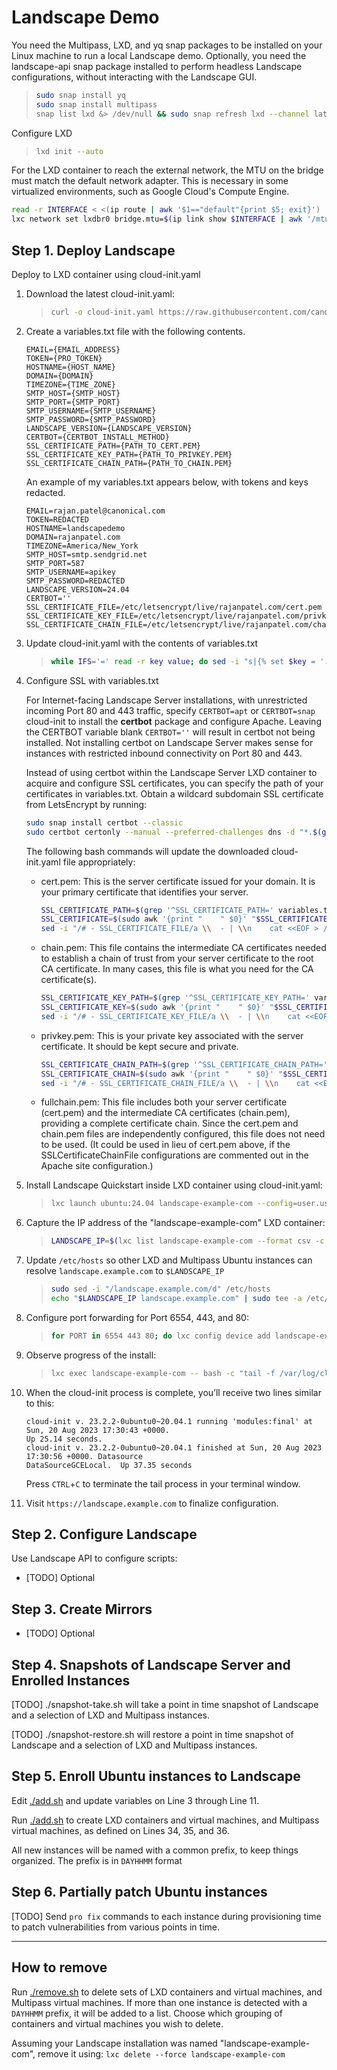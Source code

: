 # Landscape Demo

You need the Multipass, LXD, and yq snap packages to be installed on your Linux machine to run a local Landscape demo. Optionally, you need the landscape-api snap package installed to perform headless Landscape configurations, without interacting with the Landscape GUI.

> ```bash
> sudo snap install yq
> sudo snap install multipass
> snap list lxd &> /dev/null && sudo snap refresh lxd --channel latest/stable || sudo snap install lxd --channel latest/stable
> ```

Configure LXD
> ```bash
> lxd init --auto
> ```

For the LXD container to reach the external network, the MTU on the bridge must match the default network adapter. This is necessary in some virtualized environments, such as Google Cloud's Compute Engine.
```bash
read -r INTERFACE < <(ip route | awk '$1=="default"{print $5; exit}')
lxc network set lxdbr0 bridge.mtu=$(ip link show $INTERFACE | awk '/mtu/ {print $5}')
```

## Step 1. Deploy Landscape

Deploy to LXD container using cloud-init.yaml

1.  Download the latest cloud-init.yaml:

    > ```bash
    > curl -o cloud-init.yaml https://raw.githubusercontent.com/canonical/landscape-scripts/main/provisioning/cloud-init-quickstart.yaml
    > ```

2.  Create a variables.txt file with the following contents.

    ```text
    EMAIL={EMAIL_ADDRESS}
    TOKEN={PRO_TOKEN}
    HOSTNAME={HOST_NAME}
    DOMAIN={DOMAIN}
    TIMEZONE={TIME_ZONE}
    SMTP_HOST={SMTP_HOST}
    SMTP_PORT={SMTP_PORT}
    SMTP_USERNAME={SMTP_USERNAME}
    SMTP_PASSWORD={SMTP_PASSWORD}
    LANDSCAPE_VERSION={LANDSCAPE_VERSION}
    CERTBOT={CERTBOT_INSTALL_METHOD}
    SSL_CERTIFICATE_PATH={PATH_TO_CERT.PEM}
    SSL_CERTIFICATE_KEY_PATH={PATH_TO_PRIVKEY.PEM}
    SSL_CERTIFICATE_CHAIN_PATH={PATH_TO_CHAIN.PEM}
    ```

    An example of my variables.txt appears below, with tokens and keys redacted.

    ```text
    EMAIL=rajan.patel@canonical.com
    TOKEN=REDACTED
    HOSTNAME=landscapedemo
    DOMAIN=rajanpatel.com
    TIMEZONE=America/New_York
    SMTP_HOST=smtp.sendgrid.net
    SMTP_PORT=587
    SMTP_USERNAME=apikey
    SMTP_PASSWORD=REDACTED
    LANDSCAPE_VERSION=24.04
    CERTBOT=''
    SSL_CERTIFICATE_FILE=/etc/letsencrypt/live/rajanpatel.com/cert.pem
    SSL_CERTIFICATE_KEY_FILE=/etc/letsencrypt/live/rajanpatel.com/privkey.pem
    SSL_CERTIFICATE_CHAIN_FILE=/etc/letsencrypt/live/rajanpatel.com/chain.pem
    ```

3.  Update cloud-init.yaml with the contents of variables.txt

    > ```bash
    > while IFS='=' read -r key value; do sed -i "s|{% set $key = '.*' %}|{% set $key = '$value' %}|" cloud-init.yaml; done < variables.txt
    > ```

4.  Configure SSL with variables.txt

    For Internet-facing Landscape Server installations, with unrestricted incoming Port 80 and 443 traffic, specify `CERTBOT=apt` or `CERTBOT=snap` cloud-init to install the **certbot** package and configure Apache. Leaving the CERTBOT variable blank `CERTBOT=''` will result in certbot not being installed. Not installing certbot on Landscape Server makes sense for instances with restricted inbound connectivity on Port 80 and 443.

    Instead of using certbot within the Landscape Server LXD container to acquire and configure SSL certificates, you can specify the path of your certificates in variables.txt. Obtain a wildcard subdomain SSL certificate from LetsEncrypt by running:
    
    ```bash
    sudo snap install certbot --classic
    sudo certbot certonly --manual --preferred-challenges dns -d "*.$(grep '^DOMAIN=' variables.txt | cut -d'=' -f2)"
    ```
    
    The following bash commands will update the downloaded cloud-init.yaml file appropriately:

    -  cert.pem: This is the server certificate issued for your domain. It is your primary certificate that identifies your server.

       ```bash
       SSL_CERTIFICATE_PATH=$(grep '^SSL_CERTIFICATE_PATH=' variables.txt | cut -d'=' -f2)
       SSL_CERTIFICATE=$(sudo awk '{print "    " $0}' "$SSL_CERTIFICATE_PATH" | sed ':a;N;$!ba;s/\n/\\n/g')
       sed -i "/# - SSL_CERTIFICATE_FILE/a \\  - | \\n    cat <<EOF > /etc/ssl/certs/landscape_server.pem\\n${SSL_CERTIFICATE}\\n    EOF" cloud-init.yaml
       ```

    -  chain.pem: This file contains the intermediate CA certificates needed to establish a chain of trust from your server certificate to the root CA certificate. In many cases, this file is what you need for the CA certificate(s).

       ```bash
       SSL_CERTIFICATE_KEY_PATH=$(grep '^SSL_CERTIFICATE_KEY_PATH=' variables.txt | cut -d'=' -f2)
       SSL_CERTIFICATE_KEY=$(sudo awk '{print "    " $0}' "$SSL_CERTIFICATE_KEY_PATH" | sed ':a;N;$!ba;s/\n/\\n/g')
       sed -i "/# - SSL_CERTIFICATE_KEY_FILE/a \\  - | \\n    cat <<EOF > /etc/ssl/certs/landscape_server.pem\\n${SSL_CERTIFICATE_KEY}\\n    EOF" cloud-init.yaml
       ```

    - privkey.pem: This is your private key associated with the server certificate. It should be kept secure and private.

      ```bash
      SSL_CERTIFICATE_CHAIN_PATH=$(grep '^SSL_CERTIFICATE_CHAIN_PATH=' variables.txt | cut -d'=' -f2)
      SSL_CERTIFICATE_CHAIN=$(sudo awk '{print "    " $0}' "$SSL_CERTIFICATE_CHAIN_PATH" | sed ':a;N;$!ba;s/\n/\\n/g')
      sed -i "/# - SSL_CERTIFICATE_CHAIN_FILE/a \\  - | \\n    cat <<EOF > /etc/ssl/certs/landscape_server.pem\\n${SSL_CERTIFICATE_CHAIN}\\n    EOF" cloud-init.yaml
      ```

    -  fullchain.pem: This file includes both your server certificate (cert.pem) and the intermediate CA certificates (chain.pem), providing a complete certificate chain. Since the cert.pem and chain.pem files are independently configured, this file does not need to be used. (It could be used in lieu of cert.pem above, if the SSLCertificateChainFile configurations are commented out in the Apache site configuration.)

4.  Install Landscape Quickstart inside LXD container using cloud-init.yaml:

    > ```bash
    > lxc launch ubuntu:24.04 landscape-example-com --config=user.user-data="$(cat cloud-init.yaml)"
    > ```

5.  Capture the IP address of the "landscape-example-com" LXD container:

    > ```bash
    > LANDSCAPE_IP=$(lxc list landscape-example-com --format csv -c 4 | awk '{print $1}')
    > ```

6.  Update `/etc/hosts` so other LXD and Multipass Ubuntu instances can resolve `landscape.example.com` to `$LANDSCAPE_IP`

    > ```bash
    > sudo sed -i "/landscape.example.com/d" /etc/hosts
    > echo "$LANDSCAPE_IP landscape.example.com" | sudo tee -a /etc/hosts > /dev/null
    > ```

6.  Configure port forwarding for Port 6554, 443, and 80:

    > ```bash
    > for PORT in 6554 443 80; do lxc config device add landscape-example-com tcp${PORT}proxyv4 proxy listen=tcp:0.0.0.0:${PORT} connect=tcp:${LANDSCAPE_IP}:${PORT}; done
    > ```

7.  Observe progress of the install:

    > ```bash
    > lxc exec landscape-example-com -- bash -c "tail -f /var/log/cloud-init-output.log"
    > ```

8.  When the cloud-init process is complete, you’ll receive two lines similar to this:

    ```text
    cloud-init v. 23.2.2-0ubuntu0~20.04.1 running 'modules:final' at Sun, 20 Aug 2023 17:30:43 +0000. 
    Up 25.14 seconds.
    cloud-init v. 23.2.2-0ubuntu0~20.04.1 finished at Sun, 20 Aug 2023 17:30:56 +0000. Datasource 
    DataSourceGCELocal.  Up 37.35 seconds
    ```

    Press `CTRL`+`C` to terminate the tail process in your terminal window.

9.  Visit `https://landscape.example.com` to finalize configuration.

## Step 2. Configure Landscape

Use Landscape API to configure scripts:

- [TODO] Optional

## Step 3. Create Mirrors

- [TODO] Optional

## Step 4. Snapshots of Landscape Server and Enrolled Instances

[TODO] ./snapshot-take.sh will take a point in time snapshot of Landscape and a selection of LXD and Multipass instances.

[TODO] ./snapshot-restore.sh will restore a point in time snapshot of Landscape and a selection of LXD and Multipass instances.

## Step 5. Enroll Ubuntu instances to Landscape

Edit [./add.sh](add.sh) and update variables on Line 3 through Line 11.

Run [./add.sh](add.sh) to create LXD containers and virtual machines, and Multipass virtual machines, as defined on Lines 34, 35, and 36.

All new instances will be named with a common prefix, to keep things organized. The prefix is in `DAYHHMM` format

## Step 6. Partially patch Ubuntu instances

[TODO] Send `pro fix` commands to each instance during provisioning time to patch vulnerabilities from various points in time.

---

## How to remove

Run [./remove.sh](remove.sh) to delete sets of LXD containers and virtual machines, and Multipass virtual machines. If more than one instance is detected with a `DAYHHMM` prefix, it will be added to a list. Choose which grouping of containers and virtual machines you wish to delete.

Assuming your Landscape installation was named "landscape-example-com", remove it using: `lxc delete --force landscape-example-com`